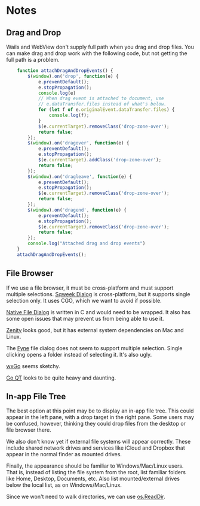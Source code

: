 # Notes

## Drag and Drop

Wails and WebView don't supply full path when you drag and drop files.
You can make drag and drop work with the following code, but not getting
the full path is a problem.

```javascript
    function attachDragAndDropEvents() {
        $(window).on('drop', function(e) {
            e.preventDefault();
            e.stopPropagation();
            console.log(e)
            // When drag event is attached to document, use
            // e.dataTransfer.files instead of what's below.
            for (let f of e.originalEvent.dataTransfer.files) {
                console.log(f);
            }
            $(e.currentTarget).removeClass('drop-zone-over');
            return false;
        });
        $(window).on('dragover', function(e) {
            e.preventDefault();
            e.stopPropagation();
            $(e.currentTarget).addClass('drop-zone-over');
            return false;
        });
        $(window).on('dragleave', function(e) {
            e.preventDefault();
            e.stopPropagation();
            $(e.currentTarget).removeClass('drop-zone-over');
            return false;
        });
        $(window).on('dragend', function(e) {
            e.preventDefault();
            e.stopPropagation();
            $(e.currentTarget).removeClass('drop-zone-over');
            return false;
        });
        console.log("Attached drag and drop events")
    }
    attachDragAndDropEvents();
```

## File Browser

If we use a file browser, it must be cross-platform and must support 
multiple selections. [Sqweek Dialog](https://github.com/sqweek/dialog)
is cross-platform, but it supports single selection only. It uses
CGO, which we want to avoid if possible.

[Native File Dialog](https://github.com/mlabbe/nativefiledialog) is 
written in C and would need to be wrapped. It also has some open
issues that may prevent us from being able to use it.

[Zenity](https://github.com/ncruces/zenity) looks good, but it has
external system dependencies on Mac and Linux.

The [Fyne](https://github.com/fyne-io/fyne) file dialog does not seem
to support multiple selection. Single clicking opens a folder instead
of selecting it. It's also ugly.

[wxGo](https://github.com/dontpanic92/wxGo) seems sketchy.

[Go QT](https://github.com/therecipe/qt) looks to be quite heavy and
daunting.

## In-app File Tree

The best option at this point may be to display an in-app file tree.
This could appear in the left pane, with a drop target in the right pane.
Some users may be confused, however, thinking they could drop files from
the desktop or file browser there.

We also don't know yet if external file systems will appear correctly.
These include shared network drives and services like iCloud and Dropbox
that appear in the normal finder as mounted drives.

Finally, the appearance should be familiar to Windows/Mac/Linux users.
That is, instead of listing the file system from the root, list familiar
folders like Home, Desktop, Documents, etc. Also list mounted/external
drives below the local list, as on Windows/Mac/Linux.

Since we won't need to walk directories, we can use 
[os.ReadDir](https://pkg.go.dev/os#ReadDir). 
